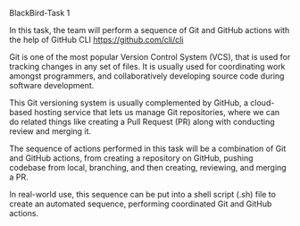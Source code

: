 BlackBird-Task 1

In this task, the team will perform a sequence of Git and GitHub actions with the help of GitHub CLI https://github.com/cli/cli

Git is one of the most popular Version Control System (VCS), that is used for tracking changes in any set of files. It is usually used for coordinating work amongst programmers, and collaboratively developing source code during software development.

This Git versioning system is usually complemented by GitHub, a cloud-based hosting service that lets us manage Git repositories, where we can do related things like creating a Pull Request (PR) along with conducting review and merging it.

The sequence of actions performed in this task will be a combination of Git and GitHub actions, from creating a repository on GitHub, pushing codebase from local, branching, and then creating, reviewing, and merging a PR.

In real-world use, this sequence can be put into a shell script (.sh) file to create an automated sequence, performing coordinated Git and GitHub actions.